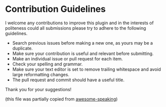 # Contribution Guidelines

I welcome any contributions to improve this plugin and in the 
interests of politeness could all submissions please try to adhere to the following guidelines. 

- Search previous issues before making a new one, as yours may be a duplicate.
- Make sure your contribution is useful and relevant before submitting. 
- Make an individual issue or pull request for each item.
- Check your spelling and grammar.
- Make sure your text editor is set to remove trailing whitespace and avoid large reformatting changes.
- The pull request and commit should have a useful title.

Thank you for your suggestions!

(this file was partially copied from [awesome-speaking](https://github.com/matteofigus/awesome-speaking))
